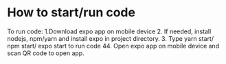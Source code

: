 # How to start/run code
To run code: 
1.Download expo app on mobile device 
2. If needed, install nodejs, npm/yarn and install expo in project directory. 
3. Type yarn start/ npm start/ expo start to run code 
44. Open expo app on mobile device and scan QR code to open app.
